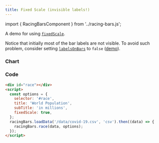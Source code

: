 ```yaml
---
title: Fixed Scale (invisible labels!)
---
```


import { RacingBarsComponent } from '../racing-bars.js';

A demo for using [`fixedScale`](/docs/documentation/options#fixedscale).

<!--truncate-->

Notice that initially most of the bar labels are not visible.
To avoid such problem, consider setting [`labelsOnBars`](/docs/documentation/options#labelsonbars) to `false` ([demo](./fixed-scale-labels)).

### Chart

<div className="gallery">
  <RacingBarsComponent
    elementId="gallery-fixed-sacle"
    dataUrl="/data/covid-19.csv"
    dataType="csv"
    title="World Population"
    subTitle="in millions"
    fixedScale={true}
/>

</div>

### Code

```html {7}
<div id="race"></div>
<script>
  const options = {
    selector: '#race',
    title: 'World Population',
    subTitle: 'in millions',
    fixedScale: true,
  };
  racingBars.loadData('/data/covid-19.csv', 'csv').then((data) => {
    racingBars.race(data, options);
  });
</script>
```
